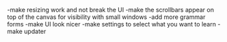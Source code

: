 -make resizing work and not break the UI
-make the scrollbars appear on top of the canvas for visibility with small windows
-add more grammar forms
-make UI look nicer
-make settings to select what you want to learn
-make updater